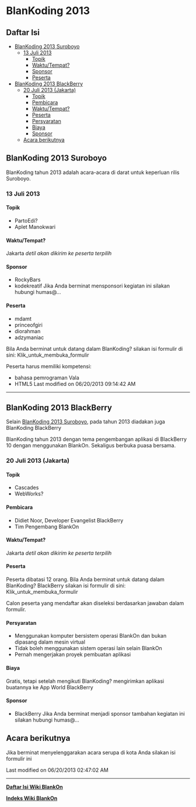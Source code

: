 # BlanKoding 2013

## Daftar Isi
 * [BlanKoding 2013 Suroboyo](#blankoding-2013-suroboyo)
    * [13 Juli 2013](#13-juli-2013)
        * [Topik](#topik)
        * [Waktu/Tempat?](#waktutempat)
        * [Sponsor](#sponsor)
        * [Peserta](#peserta)
 * [BlanKoding 2013 BlackBerry](#blankoding-2013-blackberry)
    * [20 Juli 2013 (Jakarta)](#20-juli-2013-jakarta)
        * [Topik](#topik-1)
        * [Pembicara](#pembicara)
        * [Waktu/Tempat?](#waktutempat-1)
        * [Peserta](#peserta-1)
        * [Persyaratan](#persyaratan)
        * [Biaya](#biaya)
        * [Sponsor](#sponsor-1)
    * [Acara berikutnya](#acara-berikutnya)

## BlanKoding 2013 Suroboyo
BlanKoding tahun 2013 adalah acara-acara di darat untuk keperluan rilis Suroboyo.

### 13 Juli 2013

#### Topik
   * PartoEdi?
   * Aplet Manokwari

#### Waktu/Tempat?
Jakarta _detil akan dikirim ke peserta terpilih_

#### Sponsor
   * RockyBars
   * kodekreatif
Jika Anda berminat mensponsori kegiatan ini silakan hubungi humas@…

#### Peserta
   * mdamt
   * princeofgiri
   * diorahman
   * adzymaniac

Bila Anda berminat untuk datang dalam BlanKoding? silakan isi formulir di sini:
Klik_untuk_membuka_formulir

Peserta harus memiliki kompetensi:
   * bahasa pemrograman Vala
   * HTML5
Last modified on 06/20/2013 09:14:42 AM

---
## BlanKoding 2013 BlackBerry
Selain [BlanKoding 2013 Suroboyo](#blankoding-2013-suroboyo), pada tahun 2013 diadakan juga BlanKoding BlackBerry

BlanKoding tahun 2013 dengan tema pengembangan aplikasi di BlackBerry 10 dengan menggunakan BlankOn. Sekaligus berbuka puasa bersama.

### 20 Juli 2013 (Jakarta)

#### Topik
   * Cascades
   * WebWorks?

#### Pembicara
   * Didiet Noor, Developer Evangelist BlackBerry
   * Tim Pengembang BlankOn

#### Waktu/Tempat?
Jakarta *detil akan dikirim ke peserta terpilih*

#### Peserta
Peserta dibatasi 12 orang. Bila Anda berminat untuk datang dalam BlanKoding?
BlackBerry silakan isi formulir di sini: 
Klik_untuk_membuka_formulir

Calon peserta yang mendaftar akan diseleksi berdasarkan jawaban dalam formulir.

#### Persyaratan
   * Menggunakan komputer bersistem operasi BlankOn dan bukan dipasang dalam
     mesin virtual
   * Tidak boleh menggunakan sistem operasi lain selain BlankOn
   * Pernah mengerjakan proyek pembuatan aplikasi

#### Biaya
Gratis, tetapi setelah mengikuti BlanKoding? mengirimkan aplikasi buatannya ke App World BlackBerry

#### Sponsor
   * BlackBerry
Jika Anda berminat menjadi sponsor tambahan kegiatan ini silakan hubungi humas@…

## Acara berikutnya
Jika berminat menyelenggarakan acara serupa di kota Anda silakan isi formulir ini

Last modified on 06/20/2013 02:47:02 AM

---
[**Daftar Isi Wiki BlankOn**](/DaftarIsi/README.md)

[**Indeks Wiki BlankOn**](/Indeks.md)


